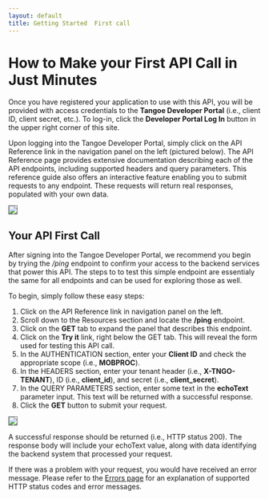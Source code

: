 ```yaml
---
layout: default
title: Getting Started  First call
---
```



# How to Make your First API Call in Just Minutes

Once you have registered your application to use with this API, you will be provided with access credentials to the **Tangoe Developer Portal** (i.e., client ID, client secret, etc.). To log-in, click the **Developer Portal Log In** button in the upper right corner of this site.

Upon logging into the Tangoe Developer Portal, simply click on the API Reference link in the navigation panel on the left (pictured below). The API Reference page provides extensive documentation describing each of the API endpoints, including supported headers and query parameters. This reference guide also offers an interactive feature enabling you to submit requests to any endpoint. These requests will return real responses, populated with your own data.

<img src="{{site.url}}images/screens/devportal.jpg" style="border:1px solid #666;" />

<br/>



## **Your API First Call**

After signing into the Tangoe Developer Portal, we recommend you begin by trying the */ping* endpoint to confirm your access to the backend services that power this API. The steps to to test this simple endpoint are essentialy the same for all endpoints and can be used for exploring those as well.

To begin, simply follow these easy steps:

1. Click on the API Reference link in navigation panel on the left.
1. Scroll down to the Resources section and locate the **/ping** endpoint. 
1. Click on the **GET** tab to expand the panel that describes this endpoint.
1. Click on the **Try it** link, right below the GET tab. This will reveal the form used for testing this API call. 
1. In the AUTHENTICATION section, enter your **Client ID** and check the appropriate scope (i.e., **MOBPROC**). 
1. In the HEADERS section, enter your tenant header (i.e., **X-TNGO-TENANT**), ID (i.e., **client_id**), and secret (i.e., **client_secret**).
1. In the QUERY PARAMETERS section, enter some text in the **echoText** parameter input. This text will be returned with a successful response.
1. Click the **GET** button to submit your request.


<img src="{{site.url}}images/screens/first_call.gif" style="border:1px solid #666;" />
<br/>

A successful response should be returned (i.e., HTTP status 200). The response body will include your echoText value, along with data identifying the backend system that processed your request. 

If there was a problem with your request, you would have received an error message. Please refer to the <a href="{{site.url}}concepts/errors/">Errors page</a> for an explanation of supported HTTP status codes and error messages.

<br />

